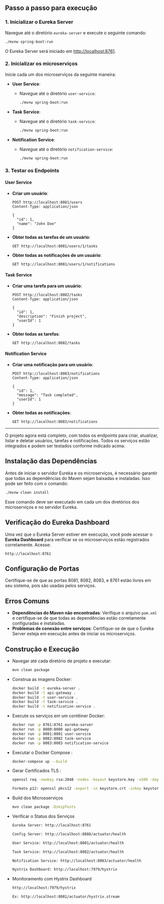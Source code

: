 ## Passo a passo para execução

### 1. Inicializar o Eureka Server

Navegue até o diretório `eureka-server` e execute o seguinte comando:

```bash
./mvnw spring-boot:run
```

O Eureka Server será iniciado em [http://localhost:8761](http://localhost:8761).

### 2. Inicializar os microserviços

Inicie cada um dos microserviços da seguinte maneira:

- **User Service**:
    - Navegue até o diretório `user-service`:
      ```bash
      ./mvnw spring-boot:run
      ```

- **Task Service**:
    - Navegue até o diretório `task-service`:
      ```bash
      ./mvnw spring-boot:run
      ```

- **Notification Service**:
    - Navegue até o diretório `notification-service`:
      ```bash
      ./mvnw spring-boot:run
      ```

### 3. Testar os Endpoints

#### **User Service**

- **Criar um usuário**:
    ```http
    POST http://localhost:8081/users
    Content-Type: application/json

    {
      "id": 1,
      "name": "John Doe"
    }
    ```

- **Obter todas as tarefas de um usuário**:
    ```http
    GET http://localhost:8081/users/1/tasks
    ```

- **Obter todas as notificações de um usuário**:
    ```http
    GET http://localhost:8081/users/1/notifications
    ```

#### **Task Service**

- **Criar uma tarefa para um usuário**:
    ```http
    POST http://localhost:8082/tasks
    Content-Type: application/json

    {
      "id": 1,
      "description": "Finish project",
      "userId": 1
    }
    ```

- **Obter todas as tarefas**:
    ```http
    GET http://localhost:8082/tasks
    ```

#### **Notification Service**

- **Criar uma notificação para um usuário**:
    ```http
    POST http://localhost:8083/notifications
    Content-Type: application/json

    {
      "id": 1,
      "message": "Task completed",
      "userId": 1
    }
    ```

- **Obter todas as notificações**:
    ```http
    GET http://localhost:8083/notifications
    ```

---

O projeto agora está completo, com todos os endpoints para criar, atualizar, listar e deletar usuários, tarefas e notificações. Todos os serviços estão integrados e podem ser testados conforme indicado acima.

## Instalação das Dependências

Antes de iniciar o servidor Eureka e os microserviços, é necessário garantir que todas as dependências do Maven sejam baixadas e instaladas. Isso pode ser feito com o comando:

```bash
./mvnw clean install
```

Esse comando deve ser executado em cada um dos diretórios dos microserviços e no servidor Eureka.

## Verificação do Eureka Dashboard

Uma vez que o Eureka Server estiver em execução, você pode acessar o **Eureka Dashboard** para verificar se os microserviços estão registrados corretamente. Acesse:

```http
http://localhost:8761
```

## Configuração de Portas

Certifique-se de que as portas 8081, 8082, 8083, e 8761 estão livres em seu sistema, pois são usadas pelos serviços.

## Erros Comuns

- **Dependências do Maven não encontradas**: Verifique o arquivo `pom.xml` e certifique-se de que todas as dependências estão corretamente configuradas e instaladas.
- **Problemas de conexão entre serviços**: Certifique-se de que o Eureka Server esteja em execução antes de iniciar os microserviços.

## Construção e Execução

- Navegar até cada diretório de projeto e executar:
  ```bash
  mvn clean package

- Construa as imagens Docker:
  ```bash
  docker build -t eureka-server .
  docker build -t api-gateway .
  docker build -t user-service .
  docker build -t task-service .
  docker build -t notification-service .

- Execute os serviços em um contêiner Docker:
  ```bash
  docker run -p 8761:8761 eureka-server
  docker run -p 8080:8080 api-gateway
  docker run -p 8081:8081 user-service
  docker run -p 8082:8082 task-service
  docker run -p 8083:8083 notification-service

- Executar o Docker Compose :
  ```bash
  docker-compose up --build
  
- Gerar Certificados TLS :
  ```bash
  openssl req -newkey rsa:2048 -nodes -keyout keystore.key -x509 -days 365 -out keystore.crt

  Formato p12: openssl pkcs12 -export -in keystore.crt -inkey keystore.key -out keystore.p12 -name alias

- Build dos Microsserviços
    ```bash
    mvn clean package -DskipTests

- Verificar o Status dos Serviços
    ```bash
  Eureka Server: http://localhost:8761
  
  Config Server: http://localhost:8888/actuator/health
  
  User Service: http://localhost:8081/actuator/health
  
  Task Service: http://localhost:8082/actuator/health
  
  Notification Service: http://localhost:8083/actuator/health
  
  Hystrix Dashboard: http://localhost:7979/hystrix

- Monitoramento com Hystrix Dashboard
    ```bash
    http://localhost:7979/hystrix
  
  Ex: http://localhost:8081/actuator/hystrix.stream
